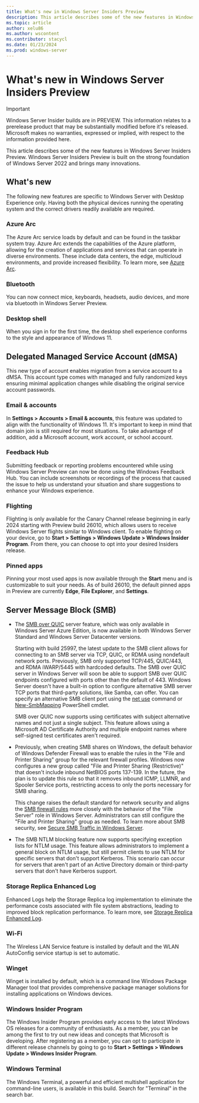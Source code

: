 ```yaml
---
title: What's new in Windows Server Insiders Preview
description: This article describes some of the new features in Windows Server Insiders Preview.
ms.topic: article
author: xelu86
ms.author: wscontent
ms.contributor: stacycl
ms.date: 01/23/2024
ms.prod: windows-server
---
```


# What's new in Windows Server Insiders Preview

> [!IMPORTANT]
> Windows Server Insider builds are in PREVIEW. This information relates to a prerelease product that may be substantially modified before it's released. Microsoft makes no warranties, expressed or implied, with respect to the information provided here.

This article describes some of the new features in Windows Server Insiders Preview. Windows Server Insiders Preview is built on the strong foundation of Windows Server 2022 and brings many innovations.

## What's new

The following new features are specific to Windows Server with Desktop Experience only. Having both the physical devices running the operating system and the correct drivers readily available are required.

### Azure Arc

The Azure Arc service loads by default and can be found in the taskbar system tray. Azure Arc extends the capabilities of the Azure platform, allowing for the creation of applications and services that can operate in diverse environments. These include data centers, the edge, multicloud environments, and provide increased flexibility. To learn more, see [Azure Arc](/azure/azure-arc/overview).

### Bluetooth

You can now connect mice, keyboards, headsets, audio devices, and more via bluetooth in Windows Server Preview.

### Desktop shell

When you sign in for the first time, the desktop shell experience conforms to the style and appearance of Windows 11.

## Delegated Managed Service Account (dMSA)

This new type of account enables migration from a service account to a dMSA. This account type comes with managed and fully randomized keys ensuring minimal application changes while disabling the original service account passwords.

### Email & accounts

In **Settings > Accounts > Email & accounts**, this feature was updated to align with the functionality of Windows 11. It's important to keep in mind that domain join is still required for most situations. To take advantage of addition, add a Microsoft account, work account, or school account.

### Feedback Hub

Submitting feedback or reporting problems encountered while using Windows Server Preview can now be done using the Windows Feedback Hub. You can include screenshots or recordings of the process that caused the issue to help us understand your situation and share suggestions to enhance your Windows experience.

### Flighting

Flighting is only available for the Canary Channel release beginning in early 2024 starting with Preview build 26010, which allows users to receive Windows Server flights similar to Windows client. To enable flighting on your device, go to **Start > Settings > Windows Update > Windows Insider Program**. From there, you can choose to opt into your desired Insiders release.

### Pinned apps

Pinning your most used apps is now available through the **Start** menu and is customizable to suit your needs. As of build 26010, the default pinned apps in Preview are currently **Edge**, **File Explorer**, and **Settings**.

## Server Message Block (SMB)

- The [SMB over QUIC](/windows-server/storage/file-server/smb-over-quic) server feature, which was only available in Windows Server Azure Edition, is now available in both Windows Server Standard and Windows Server Datacenter versions.

  Starting with build 25997, the latest update to the SMB client allows for connecting to an SMB server via TCP, QUIC, or RDMA using nondefault network ports. Previously, SMB only supported TCP/445, QUIC/443, and RDMA iWARP/5445 with hardcoded defaults. The SMB over QUIC server in Windows Server will soon be able to support SMB over QUIC endpoints configured with ports other than the default of 443. Windows Server doesn't have a built-in option to configure alternative SMB server TCP ports that third-party solutions, like Samba, can offer. You can specify an alternative SMB client port using the [net use](/previous-versions/windows/it-pro/windows-server-2012-R2-and-2012/gg651155(v=ws.11)) command or [New-SmbMapping](/powershell/module/smbshare/new-smbmapping?view=windowsserver2022-ps) PowerShell cmdlet.

  SMB over QUIC now supports using certificates with subject alternative names and not just a single subject. This feature allows using a Microsoft AD Certificate Authority and multiple endpoint names where self-signed test certificates aren't required.

- Previously, when creating SMB shares on Windows, the default behavior of Windows Defender Firewall was to enable the rules in the "File and Printer Sharing" group for the relevant firewall profiles. Windows now configures a new group called "File and Printer Sharing (Restrictive)" that doesn't include inbound NetBIOS ports 137-139. In the future, the plan is to update this rule so that it removes inbound ICMP, LLMNR, and Spooler Service ports, restricting access to only the ports necessary for SMB sharing.

  This change raises the default standard for network security and aligns the [SMB firewall rules](https://techcommunity.microsoft.com/t5/storage-at-microsoft/smb-firewall-rule-changes-in-windows-insider/ba-p/3974496) more closely with the behavior of the "File Server" role in Windows Server. Administrators can still configure the "File and Printer Sharing" group as needed. To learn more about SMB security, see [Secure SMB Traffic in Windows Server](/windows-server/storage/file-server/smb-secure-traffic).

- The SMB NTLM blocking feature now supports specifying exception lists for NTLM usage. This feature allows administrators to implement a general block on NTLM usage, but still permit clients to use NTLM for specific servers that don't support Kerberos. This scenario can occur for servers that aren't part of an Active Directory domain or third-party servers that don't have Kerberos support.

### Storage Replica Enhanced Log

Enhanced Logs help the Storage Replica log implementation to eliminate the performance costs associated with file system abstractions, leading to improved block replication performance. To learn more, see [Storage Replica Enhanced Log](/windows-server/storage/storage-replica/storage-replica-enhanced-log).

### Wi-Fi

The Wireless LAN Service feature is installed by default and the WLAN AutoConfig service startup is set to automatic.

### Winget

Winget is installed by default, which is a command line Windows Package Manager tool that provides comprehensive package manager solutions for installing applications on Windows devices.

### Windows Insider Program

The Windows Insider Program provides early access to the latest Windows OS releases for a community of enthusiasts. As a member, you can be among the first to try out new ideas and concepts that Microsoft is developing. After registering as a member, you can opt to participate in different release channels by going to go to **Start > Settings > Windows Update > Windows Insider Program**.

### Windows Terminal

The Windows Terminal, a powerful and efficient multishell application for command-line users, is available in this build. Search for "Terminal" in the search bar.
